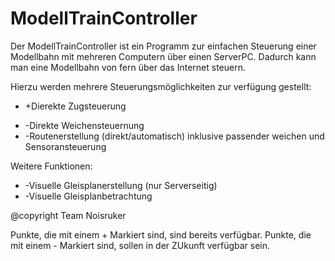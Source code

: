 # ModellTrainController

Der ModellTrainController ist ein Programm zur einfachen Steuerung einer Modellbahn mit mehreren Computern über einen ServerPC. Dadurch kann man eine Modellbahn von fern über das Internet steuern.

Hierzu werden mehrere Steuerungsmöglichkeiten zur verfügung gestellt:

+ +Dierekte Zugsteuerung
- -Direkte Weichensteuernung
- -Routenerstellung (direkt/automatisch) inklusive passender weichen und Sensoransteuerung

Weitere Funktionen:
- -Visuelle Gleisplanerstellung (nur Serverseitig)
- -Visuelle Gleisplanbetrachtung

@copyright Team Noisruker

Punkte, die mit einem + Markiert sind, sind bereits verfügbar.
Punkte, die mit einem - Markiert sind, sollen in der ZUkunft verfügbar sein.
